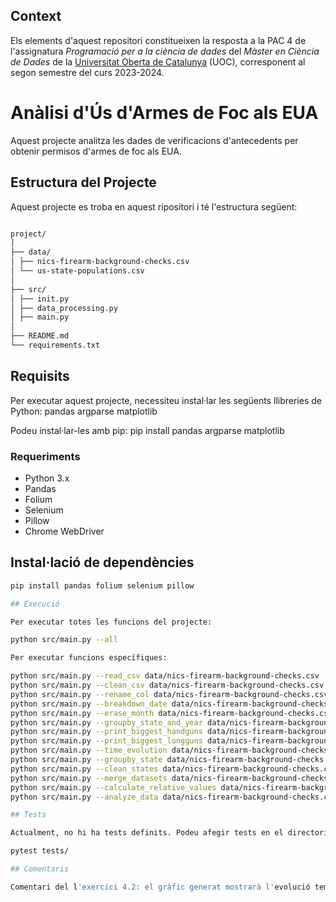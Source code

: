## Context

Els elements d'aquest repositori constitueixen la resposta a la PAC 4 de l'assignatura *Programació per a la ciència de dades* del *Màster en Ciència de Dades* de la [Universitat Oberta de Catalunya](https://www.uoc.edu/portal/ca/index.html) (UOC), corresponent al segon semestre del curs 2023-2024.

# Anàlisi d'Ús d'Armes de Foc als EUA

Aquest projecte analitza les dades de verificacions d'antecedents per obtenir permisos d'armes de foc als EUA.

## Estructura del Projecte

Aquest projecte es troba en aquest ripositori i té l'estructura següent:
```bash

project/
│
├── data/
│ ├── nics-firearm-background-checks.csv
│ └── us-state-populations.csv
│
├── src/
│ ├── init.py
│ ├── data_processing.py
│ ├── main.py
│
├── README.md
└── requirements.txt
```

## Requisits

Per executar aquest projecte, necessiteu instal·lar les següents llibreries de Python:
pandas
argparse
matplotlib

Podeu instal·lar-les amb pip:
pip install pandas argparse matplotlib

### Requeriments
- Python 3.x
- Pandas
- Folium
- Selenium
- Pillow
- Chrome WebDriver

## Instal·lació de dependències

```bash
pip install pandas folium selenium pillow

## Execució

Per executar totes les funcions del projecte:

python src/main.py --all

Per executar funcions específiques:

python src/main.py --read_csv data/nics-firearm-background-checks.csv
python src/main.py --clean_csv data/nics-firearm-background-checks.csv
python src/main.py --rename_col data/nics-firearm-background-checks.csv
python src/main.py --breakdown_date data/nics-firearm-background-checks.csv
python src/main.py --erase_month data/nics-firearm-background-checks.csv
python src/main.py --groupby_state_and_year data/nics-firearm-background-checks.csv
python src/main.py --print_biggest_handguns data/nics-firearm-background-checks.csv
python src/main.py --print_biggest_longguns data/nics-firearm-background-checks.csv
python src/main.py --time_evolution data/nics-firearm-background-checks.csv
python src/main.py --groupby_state data/nics-firearm-background-checks.csv
python src/main.py --clean_states data/nics-firearm-background-checks.csv
python src/main.py --merge_datasets data/nics-firearm-background-checks.csv data/us-state-populations.csv
python src/main.py --calculate_relative_values data/nics-firearm-background-checks.csv
python src/main.py --analyze_data data/nics-firearm-background-checks.csv

## Tests

Actualment, no hi ha tests definits. Podeu afegir tests en el directori `tests` i utilitzar `pytest` per executar-los.

pytest tests/

## Comentaris

Comentari del l'exercici 4.2: el gràfic generat mostrarà l'evolució temporal del nombre de permisos, pistoles i rifles d'assalt registrats als EUA des del 1998 fins al 2020. Podreu observar tendències ascendent o descendent en les dades, així com canvis durant períodes específics com la pandèmia del 2020.

